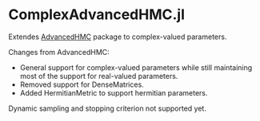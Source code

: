 # ComplexAdvancedHMC.jl

Extendes [AdvancedHMC](https://www.google.com/url?sa=t&rct=j&q=&esrc=s&source=web&cd=&cad=rja&uact=8&ved=2ahUKEwjIgYm7qb_vAhVOGjQIHTblDzAQFjAAegQIAhAD&url=https%3A%2F%2Fgithub.com%2FTuringLang%2FAdvancedHMC.jl&usg=AOvVaw0rhRmTTFWwgGsvKjMhmxfQ) package to complex-valued parameters.

Changes from AdvancedHMC:
- General support for complex-valued parameters while still maintaining most of the support for real-valued parameters.
- Removed support for DenseMatrices.
- Added HermitianMetric to support hermitian parameters.

Dynamic sampling and stopping criterion not supported yet.
